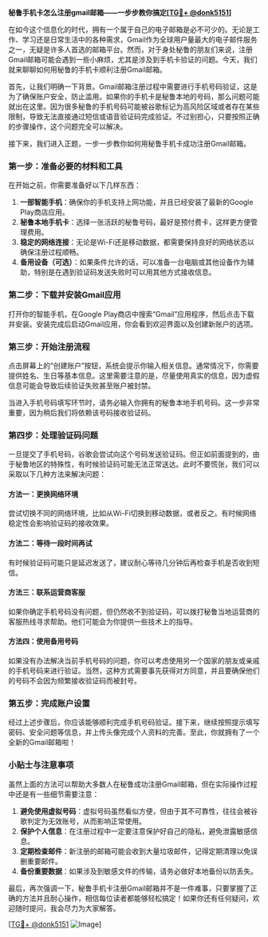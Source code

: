 **秘鲁手机卡怎么注册gmail邮箱——一步步教你搞定[[TG💪+ @donk5151](https://t.me/s/donk5151)]**

在如今这个信息化的时代，拥有一个属于自己的电子邮箱是必不可少的。无论是工作、学习还是日常生活中的各种需求，Gmail作为全球用户量最大的电子邮件服务之一，无疑是许多人首选的邮箱平台。然而，对于身处秘鲁的朋友们来说，注册Gmail邮箱可能会遇到一些小麻烦，尤其是涉及到手机卡验证的问题。今天，我们就来聊聊如何用秘鲁的手机卡顺利注册Gmail邮箱。

首先，让我们明确一下背景。Gmail邮箱注册过程中需要进行手机号码验证，这是为了确保账户安全，防止滥用。如果你的手机卡是秘鲁本地的号码，那么问题可能就出在这里。因为很多秘鲁的手机号码可能被谷歌标记为高风险区域或者存在某些限制，导致无法直接通过短信或语音验证码完成验证。不过别担心，只要按照正确的步骤操作，这个问题完全可以解决。

接下来，我们进入正题，一步一步教你如何用秘鲁手机卡成功注册Gmail邮箱。

### 第一步：准备必要的材料和工具

在开始之前，你需要准备好以下几样东西：

1. **一部智能手机**：确保你的手机支持上网功能，并且已经安装了最新的Google Play商店应用。
2. **秘鲁本地手机卡**：选择一张活跃的秘鲁号码，最好是预付费卡，这样更方便管理费用。
3. **稳定的网络连接**：无论是Wi-Fi还是移动数据，都需要保持良好的网络状态以确保注册过程顺畅。
4. **备用设备（可选）**：如果条件允许的话，可以准备一台电脑或其他设备作为辅助，特别是在遇到验证码发送失败时可以用其他方式接收信息。

### 第二步：下载并安装Gmail应用

打开你的智能手机，在Google Play商店中搜索“Gmail”应用程序，然后点击下载并安装。安装完成后启动Gmail应用，你会看到欢迎界面以及创建新账户的选项。

### 第三步：开始注册流程

点击屏幕上的“创建账户”按钮，系统会提示你输入相关信息。通常情况下，你需要提供姓名、生日等基本信息。这里需要注意的是，尽量使用真实的信息，因为虚假信息可能会导致后续验证失败甚至账户被封禁。

当进入手机号码填写环节时，请务必输入你拥有的秘鲁本地手机号码。这一步非常重要，因为稍后我们将依赖该号码接收验证码。

### 第四步：处理验证码问题

一旦提交了手机号码，谷歌会尝试向这个号码发送验证码。但正如前面提到的，由于秘鲁地区的特殊性，有时候验证码可能无法正常送达。此时不要慌张，我们可以采取以下几种方法来解决问题：

#### 方法一：更换网络环境

尝试切换不同的网络环境，比如从Wi-Fi切换到移动数据，或者反之。有时候网络稳定性会影响验证码的接收效果。

#### 方法二：等待一段时间再试

有时候验证码可能只是延迟发送了，建议耐心等待几分钟后再检查手机是否收到短信。

#### 方法三：联系运营商客服

如果你确定手机号码没有问题，但仍然收不到验证码，可以拨打秘鲁当地运营商的客服热线寻求帮助。他们可能会为你提供一些技术上的指导。

#### 方法四：使用备用号码

如果没有办法解决当前手机号码的问题，你可以考虑使用另一个国家的朋友或亲戚的手机号码来进行验证。当然，这种方式需要事先获得对方同意，并且要确保他们的号码不会因为频繁接收验证码而被封号。

### 第五步：完成账户设置

经过上述步骤后，你应该能够顺利完成手机号码验证。接下来，继续按照提示填写密码、安全问题等信息，并上传头像完成个人资料的完善。至此，你就拥有了一个全新的Gmail邮箱啦！

### 小贴士与注意事项

虽然上面的方法可以帮助大多数人在秘鲁成功注册Gmail邮箱，但在实际操作过程中还是有一些细节需要注意：

1. **避免使用虚拟号码**：虚拟号码虽然看似方便，但由于其不可靠性，往往会被谷歌判定为无效账号，从而影响正常使用。
2. **保护个人信息**：在注册过程中一定要注意保护好自己的隐私，避免泄露敏感信息。
3. **定期检查邮件**：新注册的邮箱可能会收到大量垃圾邮件，记得定期清理以免误删重要邮件。
4. **备份重要数据**：如果涉及到敏感文件的传输，请务必做好本地备份以防丢失。

最后，再次强调一下，秘鲁手机卡注册Gmail邮箱并不是一件难事，只要掌握了正确的方法并且耐心操作，相信每位读者都能够轻松搞定！如果你还有任何疑问，欢迎随时提问，我会尽力为大家解答。

[[TG💪+ @donk5151](https://t.me/s/donk5151) ![Image](https://i.postimg.cc/rwNCRYN7/Snipaste-2025-04-30-17-27-05.png)]